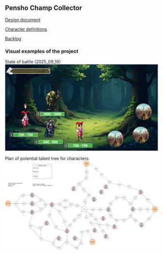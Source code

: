 ## Pensho Champ Collector



[Design document](https://docs.google.com/document/d/1ns36_C5YVovsMCLkixQRpSMNiDWo7jLsMu4hmxHXA1Q/edit?usp=sharing)



[Character definitions](https://docs.google.com/spreadsheets/d/1n8UZatjqf0H1tQHVMttEpeotQxDmV__Ra6wW-4EHMIQ/edit?usp=sharing)



[Backlog](https://github.com/users/Pensho/projects/1)


### Visual examples of the project

State of battle (2025_09_19)
![image](Progress_Images/2025_09_19.PNG)



Plan of potential talent tree for characters.
![image](Progress_Images/Talent_Tree_Demo_2.drawio.png)

